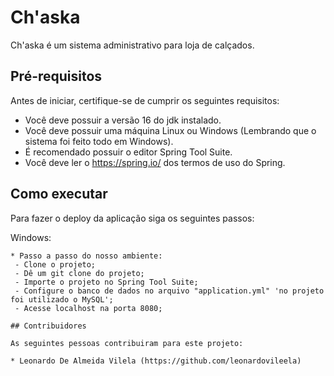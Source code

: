 
# Ch'aska

Ch'aska é um sistema administrativo para loja de calçados.

## Pré-requisitos

Antes de iniciar, certifique-se de cumprir os seguintes requisitos:
<!--- Estes são alguns exemplos de requisitos. Adicione, duplique e remove como necessário --->
* Você deve possuir a  versão 16 do jdk instalado.
* Você deve possuir uma máquina Linux ou Windows (Lembrando que o sistema foi feito todo em Windows).
* É recomendado possuir o editor Spring Tool Suite.
* Você deve ler o https://spring.io/ dos termos de uso do Spring.

## Como executar

Para fazer o deploy da aplicação siga os seguintes passos:

Windows:
```
* Passo a passo do nosso ambiente:
 - Clone o projeto;
 - Dê um git clone do projeto;
 - Importe o projeto no Spring Tool Suite;
 - Configure o banco de dados no arquivo "application.yml" 'no projeto foi utilizado o MySQL';
 - Acesse localhost na porta 8080;

## Contribuidores

As seguintes pessoas contribuiram para este projeto:

* Leonardo De Almeida Vilela (https://github.com/leonardovileela)
